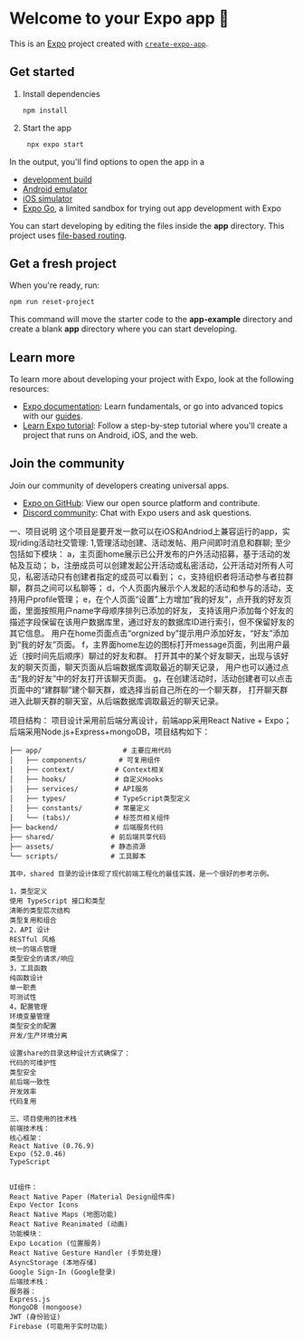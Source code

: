 # Welcome to your Expo app 👋

This is an [Expo](https://expo.dev) project created with [`create-expo-app`](https://www.npmjs.com/package/create-expo-app).

## Get started

1. Install dependencies

   ```bash
   npm install
   ```

2. Start the app

   ```bash
    npx expo start
   ```

In the output, you'll find options to open the app in a

- [development build](https://docs.expo.dev/develop/development-builds/introduction/)
- [Android emulator](https://docs.expo.dev/workflow/android-studio-emulator/)
- [iOS simulator](https://docs.expo.dev/workflow/ios-simulator/)
- [Expo Go](https://expo.dev/go), a limited sandbox for trying out app development with Expo

You can start developing by editing the files inside the **app** directory. This project uses [file-based routing](https://docs.expo.dev/router/introduction).

## Get a fresh project

When you're ready, run:

```bash
npm run reset-project
```

This command will move the starter code to the **app-example** directory and create a blank **app** directory where you can start developing.

## Learn more

To learn more about developing your project with Expo, look at the following resources:

- [Expo documentation](https://docs.expo.dev/): Learn fundamentals, or go into advanced topics with our [guides](https://docs.expo.dev/guides).
- [Learn Expo tutorial](https://docs.expo.dev/tutorial/introduction/): Follow a step-by-step tutorial where you'll create a project that runs on Android, iOS, and the web.

## Join the community

Join our community of developers creating universal apps.

- [Expo on GitHub](https://github.com/expo/expo): View our open source platform and contribute.
- [Discord community](https://chat.expo.dev): Chat with Expo users and ask questions.

一、项目说明
这个项目是要开发一款可以在iOS和Andriod上兼容运行的app，实现riding活动社交管理:
1,管理活动创建、活动发帖、用户间即时消息和群聊;
至少包括如下模块：
a，主页面home展示已公开发布的户外活动招募，基于活动的发帖及互动；
b，注册成员可以创建发起公开活动或私密活动，公开活动对所有人可见，私密活动只有创建者指定的成员可以看到；
c，支持组织者将活动参与者拉群聊，群员之间可以私聊等；
d，个人页面内展示个人发起的活动和参与的活动，支持用户profile管理；
e，在个人页面“设置”上方增加“我的好友”，点开我的好友页面，里面按照用户name字母顺序排列已添加的好友，
支持该用户添加每个好友的描述字段保留在该用户数据库里，通过好友的数据库ID进行索引，但不保留好友的其它信息。
用户在home页面点击“orgnized by”提示用户添加好友，“好友”添加到“我的好友”页面。
f，主界面home左边的图标打开message页面，列出用户最近（按时间先后顺序）聊过的好友和群。
打开其中的某个好友聊天，出现与该好友的聊天页面，聊天页面从后端数据库调取最近的聊天记录，
用户也可以通过点击“我的好友”中的好友打开该聊天页面。
g，在创建活动时，活动创建者可以点击页面中的“建群聊”建个聊天群，或选择当前自己所在的一个聊天群，
打开聊天群进入此聊天群的聊天室，从后端数据库调取最近的聊天记录。




项目结构：
项目设计采用前后端分离设计，前端app采用React Native + Expo；后端采用Node.js+Express+mongoDB，项目结构如下：

```
├── app/                    # 主要应用代码
│   ├── components/        # 可复用组件
│   ├── context/          # Context相关
│   ├── hooks/            # 自定义Hooks
│   ├── services/         # API服务
│   ├── types/            # TypeScript类型定义
│   ├── constants/        # 常量定义
│   └── (tabs)/           # 标签页相关组件
├── backend/              # 后端服务代码
├── shared/              # 前后端共享代码
├── assets/              # 静态资源
└── scripts/             # 工具脚本

其中，shared 目录的设计体现了现代前端工程化的最佳实践，是一个很好的参考示例。

1，类型定义
使用 TypeScript 接口和类型
清晰的类型层次结构
类型复用和组合
2，API 设计
RESTful 风格
统一的端点管理
类型安全的请求/响应
3，工具函数
纯函数设计
单一职责
可测试性
4，配置管理
环境变量管理
类型安全的配置
开发/生产环境分离

设置share的目录这种设计方式确保了：
代码的可维护性
类型安全
前后端一致性
开发效率
代码复用

三、项目使用的技术栈
前端技术栈：
核心框架：
React Native (0.76.9)
Expo (52.0.46)
TypeScript


UI组件：
React Native Paper (Material Design组件库)
Expo Vector Icons
React Native Maps (地图功能)
React Native Reanimated (动画)
功能模块：
Expo Location (位置服务)
React Native Gesture Handler (手势处理)
AsyncStorage (本地存储)
Google Sign-In (Google登录)
后端技术栈：
服务器：
Express.js
MongoDB (mongoose)
JWT (身份验证)
Firebase (可能用于实时功能)